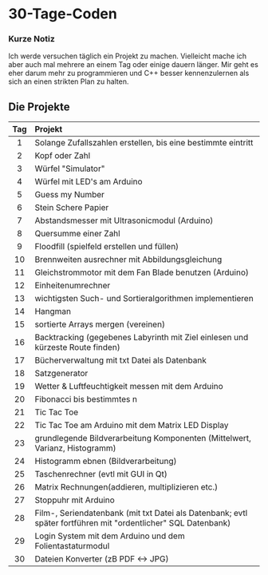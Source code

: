 # 30-Tage-Coden

### Kurze Notiz 
Ich werde versuchen täglich ein Projekt zu machen. Vielleicht mache ich aber auch mal mehrere an einem Tag oder einige dauern länger. 
Mir geht es eher darum mehr zu programmieren und C++ besser kennenzulernen als sich an einen strikten Plan zu halten.


## Die Projekte
Tag | Projekt 
| :---: | :--- 
1  | Solange Zufallszahlen erstellen, bis eine bestimmte eintritt
2  | Kopf oder Zahl
3  | Würfel "Simulator"
4  | Würfel mit LED's am Arduino
5  | Guess my Number
6  | Stein Schere Papier
7  | Abstandsmesser mit Ultrasonicmodul (Arduino)
8  | Quersumme einer Zahl
9  | Floodfill (spielfeld erstellen und füllen)
10  | Brennweiten ausrechner mit Abbildungsgleichung
11  | Gleichstrommotor mit dem Fan Blade benutzen (Arduino)
12  | Einheitenumrechner
13  | wichtigsten Such- und Sortieralgorithmen implementieren
14  | Hangman
15  | sortierte Arrays mergen (vereinen)
16  | Backtracking (gegebenes Labyrinth mit Ziel einlesen und kürzeste Route finden)
17  | Bücherverwaltung mit txt Datei als Datenbank
18  | Satzgenerator
19  | Wetter & Luftfeuchtigkeit messen mit dem Arduino
20  | Fibonacci bis bestimmtes n
21  | Tic Tac Toe
22  | Tic Tac Toe am Arduino mit dem Matrix LED Display
23  | grundlegende Bildverarbeitung Komponenten (Mittelwert, Varianz, Histogramm)
24  | Histogramm ebnen (Bildverarbeitung)
25  | Taschenrechner (evtl mit GUI in Qt)
26  | Matrix Rechnungen(addieren, multiplizieren etc.)
27  | Stoppuhr mit Arduino
28  | Film-, Seriendatenbank (mit txt Datei als Datenbank; evtl später fortführen mit "ordentlicher" SQL Datenbank)
29  | Login System mit dem Arduino und dem Folientastaturmodul
30  | Dateien Konverter (zB PDF <-> JPG)
